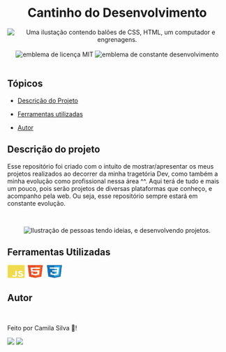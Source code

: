 <h1 align="center">
 Cantinho do Desenvolvimento
</h1>

<div align="center">
 <img src="https://eufacoprogramas.com/wp-content/uploads/2018/10/programacao-front-end-definicao-1.png" alt="Uma ilustação contendo balões de CSS, HTML, um computador e engrenagens." width="800px">
<div>
 <br>
<div align="center">
  <img src="https://img.shields.io/badge/License-MIT-red" alt="emblema de licença MIT">
  <img src="https://img.shields.io/badge/Status-Em%20constante%20desenvolvimento-blue" alt="emblema de constante desenvolvimento">
</div>
<br>

<div align="left">
  
   <h2>Tópicos</h2>

 - [Descrição do Projeto](#descrição-do-projeto)

 - [Ferramentas utilizadas](#ferramentas-utilizadas)

 - [Autor](#autor)
  
</div>

<div align="left">
  <h2>Descrição do projeto</h2>
  <p>Esse repositório foi criado com o intuito de mostrar/apresentar os meus projetos realizados ao decorrer da minha tragetória Dev, como também a minha evolução como profissional nessa área ^^.
 Aqui terá de tudo e mais um pouco, pois serão projetos de diversas plataformas que conheço, e acompanho pela web. Ou seja, esse repositório sempre estará em constante evolução.</p>
   <br>  
  <p align="center" ><img height="400px" src="https://kbase.com.br/novo/wp-content/uploads/2019/05/desenvolvimento-mobile1.jpg" alt="Ilustração de pessoas tendo ideias, e desenvolvendo projetos."></p>
</div>


<div align="left">
  <h2>Ferramentas Utilizadas</h2>
    <img alt="Logo-Js" height="30" width="40" src="https://raw.githubusercontent.com/devicons/devicon/master/icons/javascript/javascript-plain.svg">
    <img  alt="Logo-HTML" height="30" width="40" src="https://raw.githubusercontent.com/devicons/devicon/master/icons/html5/html5-original.svg">
    <img  alt="Logo-CSS" height="30" width="40" src="https://raw.githubusercontent.com/devicons/devicon/master/icons/css3/css3-original.svg">
</div>

<div align="left">
  <h2>Autor</h2>
  <img border-radius="50%" src="https://media-exp1.licdn.com/dms/image/C4D03AQE_-h4ESFKeww/profile-displayphoto-shrink_200_200/0/1646939930529?e=1660780800&v=beta&t=P2XuPgLpmNdAprz8cmFanad1rzXMLOeNZyDqce4Utlw" width="100px" alt=""/>
  <p>Feito por Camila Silva 🚀!</p>
  <a href = "mailto:cf.silv466@gmail.com"><img src="https://img.shields.io/badge/-Gmail-%23333?style=for-the-badge&logo=gmail&logoColor=white" target="_blank"></a>
  <a href="https://www.linkedin.com/in/camila-silva-2064681b5/" target="_blank"><img src="https://img.shields.io/badge/-LinkedIn-%230077B5?style=for-the-badge&logo=linkedin&logoColor=white" target="_blank"></a> 
</div>
